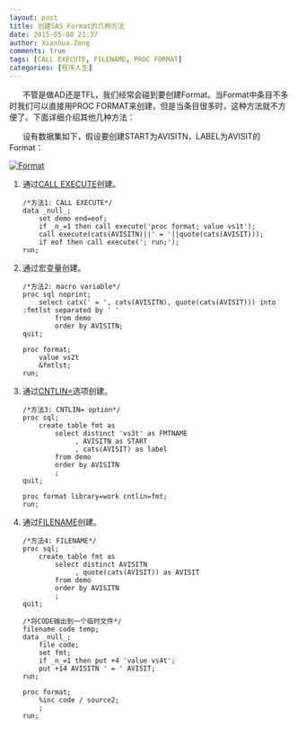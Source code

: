 ```yaml
---
layout: post
title: 创建SAS Format的几种方法
date: 2015-05-08 21:37
author: Xianhua.Zeng
comments: true
tags: [CALL EXECUTE, FILENAME, PROC FORMAT]
categories: [程序人生]
---
```

<p>      不管是做AD还是TFL，我们经常会碰到要创建Format。当Format中条目不多时我们可以直接用PROC FORMAT来创建，但是当条目很多时，这种方法就不方便了。下面详细介绍其他几种方法：</p>
<p>      设有数据集如下，假设要创建START为AVISITN，LABEL为AVISIT的Format：<!--more--></p>
<p><a href="http://www.xianhuazeng.com/cn/wp-content/uploads/2015/05/Format.jpg"><img class="aligncenter size-full" src="http://www.xianhuazeng.com/cn/wp-content/uploads/2015/05/Format.jpg" alt="Format" /></a></p>
<ol>
	<li>通过<a href="http://support.sas.com/documentation/cdl/en/mcrolref/67912/HTML/default/viewer.htm#n1q1527d51eivsn1ob5hnz0yd1hx.htm" target="_blank"><span style="text-decoration: underline;">CALL EXECUTE</span></a>创建。
<pre><code>/*方法1: CALL EXECUTE*/
data _null_;
    set demo end=eof;
    if _n_=1 then call execute('proc format; value vs1t');
    call execute(cats(AVISITN)||' = '||quote(cats(AVISIT)));
    if eof then call execute('; run;');
run;
</code></pre>
</li>
	<li>通过宏变量创建。

<pre><code>/*方法2: macro variable*/
proc sql noprint;
    select catx(' = ', cats(AVISITN), quote(cats(AVISIT))) into :fmtlst separated by ' '
        from demo
        order by AVISITN;
quit;

proc format;
    value vs2t
    &amp;fmtlst;
run;
</code></pre>
</li>
	<li>通过<a href="http://support.sas.com/documentation/cdl/en/proc/65145/HTML/default/viewer.htm#n1e19y6lrektafn1kj6nbvhus59w.htm" target="_blank"><span style="text-decoration: underline;">CNTLIN=</span></a>选项创建。

<pre><code>/*方法3: CNTLIN= option*/
proc sql;
    create table fmt as
        select distinct 'vs3t' as FMTNAME
             , AVISITN as START
             , cats(AVISIT) as label
        from demo
        order by AVISITN
        ;
quit;

proc format library=work cntlin=fmt;
run;
</code></pre>
</li>
	<li>通过<a href="https://support.sas.com/documentation/cdl/en/lestmtsref/63323/HTML/default/p05r9vhhqbhfzun1qo9mw64s4700.htm" target="_blank"><span style="text-decoration: underline;">FILENAME</span></a>创建。

<pre><code>/*方法4: FILENAME*/
proc sql;
    create table fmt as
        select distinct AVISITN
             , quote(cats(AVISIT)) as AVISIT
        from demo
        order by AVISITN
        ;
quit;

/*将CODE输出到一个临时文件*/
filename code temp;
data _null_;
    file code;
    set fmt;
    if _n_=1 then put +4 'value vs4t';
    put +14 AVISITN ' = ' AVISIT;
run;

proc format;
    %inc code / source2;
    ;
run;
</code></pre>
</li>
</ol>
